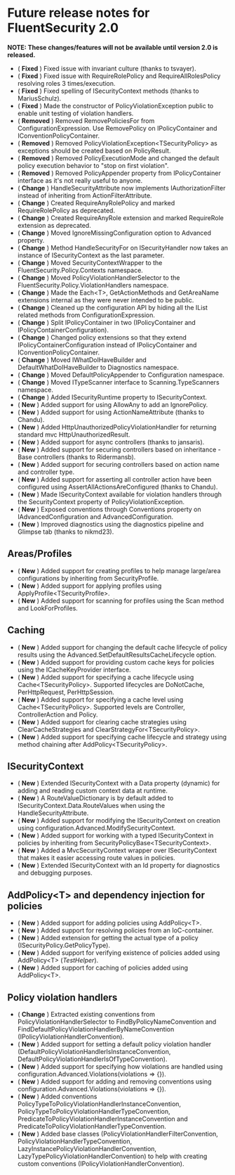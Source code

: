 # Future release notes for FluentSecurity 2.0

**NOTE: These changes/features will not be available until version 2.0 is released.**

- ( **Fixed** ) Fixed issue with invariant culture (thanks to tsvayer).
- ( **Fixed** ) Fixed issue with RequireRolePolicy and RequireAllRolesPolicy resolving roles 3 times/execution.
- ( **Fixed** ) Fixed spelling of ISecurityContext methods (thanks to MariusSchulz).
- ( **Fixed** ) Made the constructor of PolicyViolationException public to enable unit testing of violation handlers.
- ( **Removed** ) Removed RemovePoliciesFor from ConfigurationExpression. Use RemovePolicy on IPolicyContainer and IConventionPolicyContainer.
- ( **Removed** ) Removed PolicyViolationException\<TSecurityPolicy\> as exceptions should be created based on PolicyResult.
- ( **Removed** ) Removed PolicyExecutionMode and changed the default policy execution behavior to "stop on first violation".
- ( **Removed** ) Removed PolicyAppender property from IPolicyContainer interface as it's not really useful to anyone.
- ( **Change** ) HandleSecurityAttribute now implements IAuthorizationFilter instead of inheriting from ActionFilterAttribute.
- ( **Change** ) Created RequireAnyRolePolicy and marked RequireRolePolicy as deprecated.
- ( **Change** ) Created RequireAnyRole extension and marked RequireRole extension as deprecated.
- ( **Change** ) Moved IgnoreMissingConfiguration option to Advanced property.
- ( **Change** ) Method HandleSecurityFor on ISecurityHandler now takes an instance of ISecurityContext as the last parameter.
- ( **Change** ) Moved SecurityContextWrapper to the FluentSecurity.Policy.Contexts namespace.
- ( **Change** ) Moved PolicyViolationHandlerSelector to the FluentSecurity.Policy.ViolationHandlers namespace.
- ( **Change** ) Made the Each\<T\>, GetActionMethods and GetAreaName extensions internal as they were never intended to be public.
- ( **Change** ) Cleaned up the configuration API by hiding all the IList<T> related methods from ConfigurationExpression.
- ( **Change** ) Split IPolicyContainer in two (IPolicyContainer and IPolicyContainerConfiguration).
- ( **Change** ) Changed policy extensions so that they extend IPolicyContainerConfiguration instead of IPolicyContainer and IConventionPolicyContainer.
- ( **Change** ) Moved IWhatDoIHaveBuilder and DefaultWhatDoIHaveBuilder to Diagnostics namespace.
- ( **Change** ) Moved DefaultPolicyAppender to Configuration namespace.
- ( **Change** ) Moved ITypeScanner interface to Scanning.TypeScanners namespace.
- ( **Change** ) Added ISecurityRuntime property to ISecurityContext.
- ( **New** ) Added support for using AllowAny to add an IgnorePolicy.
- ( **New** ) Added support for using ActionNameAttribute (thanks to Chandu).
- ( **New** ) Added HttpUnauthorizedPolicyViolationHandler for returning standard mvc HttpUnauthorizedResult.
- ( **New** ) Added support for async controllers (thanks to jansaris).
- ( **New** ) Added support for securing controllers based on inheritance - Base controllers (thanks to Ridermansb).
- ( **New** ) Added support for securing controllers based on action name and controller type.
- ( **New** ) Added support for asserting all controller action have been configured using AssertAllActionsAreConfigured (thanks to Chandu).
- ( **New** ) Made ISecurityContext available for violation handlers through the SecurityContext property of PolicyViolationException.
- ( **New** ) Exposed conventions through Conventions property on IAdvancedConfiguration and AdvancedConfiguration.
- ( **New** ) Improved diagnostics using the diagnostics pipeline and Glimpse tab (thanks to nikmd23).

## Areas/Profiles
- ( **New** ) Added support for creating profiles to help manage large/area configurations by inheriting from SecurityProfile.
- ( **New** ) Added support for applying profiles using ApplyProfile\<TSecurityProfile\>.
- ( **New** ) Added support for scanning for profiles using the Scan method and LookForProfiles.

## Caching
- ( **New** ) Added support for changing the default cache lifecycle of policy results using the Advanced.SetDefaultResultsCacheLifecycle option.
- ( **New** ) Added support for providing custom cache keys for policies using the ICacheKeyProvider interface.
- ( **New** ) Added support for specifying a cache lifecycle using Cache\<TSecurityPolicy\>. Supported lifecycles are DoNotCache, PerHttpRequest, PerHttpSession.
- ( **New** ) Added support for specifying a cache level using Cache\<TSecurityPolicy\>. Supported levels are Controller, ControllerAction and Policy.
- ( **New** ) Added support for clearing cache strategies using ClearCacheStrategies and ClearStrategyFor\<TSecurityPolicy\>.
- ( **New** ) Added support for specifying cache lifecycle and strategy using method chaining after AddPolicy\<TSecurityPolicy\>.

## ISecurityContext
- ( **New** ) Extended ISecurityContext with a Data property (dynamic) for adding and reading custom context data at runtime.
- ( **New** ) A RouteValueDictionary is by default added to ISecurityContext.Data.RouteValues when using the HandleSecurityAttribute.
- ( **New** ) Added support for modifying the ISecurityContext on creation using configuration.Advanced.ModifySecurityContext.
- ( **New** ) Added support for working with a typed ISecurityContext in policies by inheriting from SecurityPolicyBase\<TSecurityContext\>.
- ( **New** ) Added a MvcSecurityContext wrapper over ISecurityContext that makes it easier accessing route values in policies.
- ( **New** ) Extended ISecurityContext with an Id property for diagnostics and debugging purposes.

## AddPolicy\<T\> and dependency injection for policies
- ( **New** ) Added support for adding policies using AddPolicy\<T\>.
- ( **New** ) Added support for resolving policies from an IoC-container.
- ( **New** ) Added extension for getting the actual type of a policy (ISecurityPolicy.GetPolicyType).
- ( **New** ) Added support for verifying existence of policies added using AddPolicy\<T\> (*TestHelper*).
- ( **New** ) Added support for caching of policies added using AddPolicy\<T\>.

## Policy violation handlers
- ( **Change** ) Extracted existing conventions from PolicyViolationHandlerSelector to FindByPolicyNameConvention and FindDefaultPolicyViolationHandlerByNameConvention (IPolicyViolationHandlerConvention).
- ( **New** ) Added support for setting a default policy violation handler (DefaultPolicyViolationHandlerIsInstanceConvention, DefaultPolicyViolationHandlerIsOfTypeConvention).
- ( **New** ) Added support for specifying how violations are handled using configuration.Advanced.Violations(violations => {}).
- ( **New** ) Added support for adding and removing conventions using configuration.Advanced.Violations(violations => {}).
- ( **New** ) Added conventions PolicyTypeToPolicyViolationHandlerInstanceConvention, PolicyTypeToPolicyViolationHandlerTypeConvention, PredicateToPolicyViolationHandlerInstanceConvention and PredicateToPolicyViolationHandlerTypeConvention.
- ( **New** ) Added base classes (PolicyViolationHandlerFilterConvention, PolicyViolationHandlerTypeConvention, LazyInstancePolicyViolationHandlerConvention, LazyTypePolicyViolationHandlerConvention) to help with creating custom conventions (IPolicyViolationHandlerConvention).